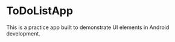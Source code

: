 ToDoListApp
===========

This is a practice app built to demonstrate UI elements in Android development.
